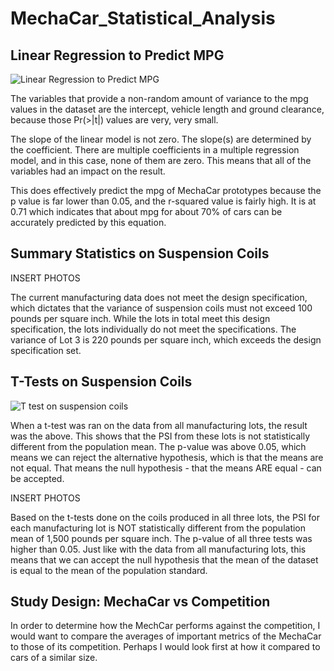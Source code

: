 # MechaCar_Statistical_Analysis

## Linear Regression to Predict MPG

![Linear Regression to Predict MPG](https://user-images.githubusercontent.com/74469315/111876020-20d4e680-8973-11eb-95b1-f01f956188ca.PNG)

The variables that provide a non-random amount of variance to the mpg values in the dataset are the intercept, vehicle length and ground clearance, because those Pr(>|t|) values are very, very small.

The slope of the linear model is not zero. The slope(s) are determined by the coefficient. There are multiple coefficients in a multiple regression model, and in this case, none of them are zero. This means that all of the variables had an impact on the result.

This does effectively predict the mpg of MechaCar prototypes because the p value is far lower than 0.05, and the r-squared value is fairly high. It is at 0.71 which indicates that about mpg for about 70% of cars can be accurately predicted by this equation.


## Summary Statistics on Suspension Coils

INSERT PHOTOS

The current manufacturing data does not meet the design specification, which dictates that the variance of suspension coils must not exceed 100 pounds per square inch. While the lots in total meet this design specification, the lots individually do not meet the specifications. The variance of Lot 3 is 220 pounds per square inch, which exceeds the design specification set.

## T-Tests on Suspension Coils

![T test on suspension coils](https://user-images.githubusercontent.com/74469315/111882759-b7160600-898d-11eb-9c53-d4ef0a48a698.PNG)

When a t-test was ran on the data from all manufacturing lots, the result was the above. This shows that the PSI from these lots is not statistically different from the population mean. The p-value was above 0.05, which means we can reject the alternative hypothesis, which is that the means are not equal. That means the null hypothesis - that the means ARE equal - can be accepted.

INSERT PHOTOS

Based on the t-tests done on the coils produced in all three lots, the PSI for each manufacturing lot is NOT statistically different from the population mean of 1,500 pounds per square inch. The p-value of all three tests was higher than 0.05. Just like with the data from all manufacturing lots, this means that we can accept the null hypothesis that the mean of the dataset is equal to the mean of the population standard.

## Study Design: MechaCar vs Competition

In order to determine how the MechCar performs against the competition, I would want to compare the averages of important metrics of the MechaCar to those of its competition. Perhaps I would look first at how it compared to cars of a similar size. 
